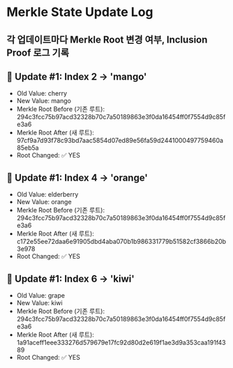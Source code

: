 # Merkle State Update Log

## 각 업데이트마다 Merkle Root 변경 여부, Inclusion Proof 로그 기록

## 🔄 Update #1: Index 2 → 'mango'

- Old Value: cherry
- New Value: mango
- Merkle Root Before (기존 루트): 294c3fcc75b97acd32328b70c7a50189863e3f0da16454ff0f7554d9c85fe3a6
- Merkle Root After (새 루트): 97cf9a7d93f78c93bd7aac5854d07ed89e56fa59d2441000497759460a85eb5a
- Root Changed: ✅ YES

## 🔄 Update #1: Index 4 → 'orange'

- Old Value: elderberry
- New Value: orange
- Merkle Root Before (기존 루트): 294c3fcc75b97acd32328b70c7a50189863e3f0da16454ff0f7554d9c85fe3a6
- Merkle Root After (새 루트): c172e55ee72daa6e91905dbd4aba070b1b986331779b51582cf3866b20b3e978
- Root Changed: ✅ YES

## 🔄 Update #1: Index 6 → 'kiwi'

- Old Value: grape
- New Value: kiwi
- Merkle Root Before (기존 루트): 294c3fcc75b97acd32328b70c7a50189863e3f0da16454ff0f7554d9c85fe3a6
- Merkle Root After (새 루트): 1a91aceff1eee333276d579679e17fc92d80d2e619f1ae3d9a353caa191f4389
- Root Changed: ✅ YES
